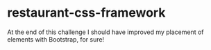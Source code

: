 # restaurant-css-framework
At the end of this challenge I should have improved my placement of elements with Bootstrap, for sure! 
